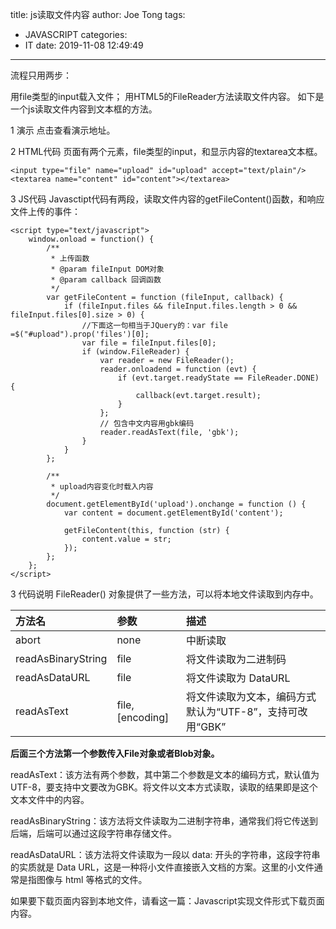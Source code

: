 title: js读取文件内容
author: Joe Tong
tags:
  - JAVASCRIPT 
categories:  
  - IT 
date: 2019-11-08 12:49:49 
---

流程只用两步：

用file类型的input载入文件；
用HTML5的FileReader方法读取文件内容。
如下是一个js读取文件内容到文本框的方法。

1 演示
点击查看演示地址。

2 HTML代码
页面有两个元素，file类型的input，和显示内容的textarea文本框。
```
<input type="file" name="upload" id="upload" accept="text/plain"/>
<textarea name="content" id="content"></textarea>
```
3 JS代码
Javasctipt代码有两段，读取文件内容的getFileContent()函数，和响应文件上传的事件：
```
<script type="text/javascript">
    window.onload = function() {
        /**
         * 上传函数
         * @param fileInput DOM对象
         * @param callback 回调函数
         */
        var getFileContent = function (fileInput, callback) {
            if (fileInput.files && fileInput.files.length > 0 && fileInput.files[0].size > 0) {
                //下面这一句相当于JQuery的：var file =$("#upload").prop('files')[0];
                var file = fileInput.files[0];
                if (window.FileReader) {
                    var reader = new FileReader();
                    reader.onloadend = function (evt) {
                        if (evt.target.readyState == FileReader.DONE) {
                            callback(evt.target.result);
                        }
                    };
                    // 包含中文内容用gbk编码
                    reader.readAsText(file, 'gbk');
                }
            }
        };

        /**
         * upload内容变化时载入内容
         */
        document.getElementById('upload').onchange = function () {
            var content = document.getElementById('content');

            getFileContent(this, function (str) {
                content.value = str;
            });
        };
    };
</script>
```
3 代码说明
FileReader() 对象提供了一些方法，可以将本地文件读取到内存中。

|方法名|	参数|	描述|
|:--|:--|:--|
|abort|	none|	中断读取|
|readAsBinaryString|	file|	将文件读取为二进制码|
|readAsDataURL|	file|	将文件读取为 DataURL|
|readAsText	|file, [encoding]|	将文件读取为文本，编码方式默认为“UTF-8”，支持可改用“GBK”|

**后面三个方法第一个参数传入File对象或者Blob对象。**

readAsText：该方法有两个参数，其中第二个参数是文本的编码方式，默认值为 UTF-8，要支持中文要改为GBK。将文件以文本方式读取，读取的结果即是这个文本文件中的内容。

readAsBinaryString：该方法将文件读取为二进制字符串，通常我们将它传送到后端，后端可以通过这段字符串存储文件。

readAsDataURL：该方法将文件读取为一段以 data: 开头的字符串，这段字符串的实质就是 Data URL，这是一种将小文件直接嵌入文档的方案。这里的小文件通常是指图像与 html 等格式的文件。

如果要下载页面内容到本地文件，请看这一篇：Javascript实现文件形式下载页面内容。

 
